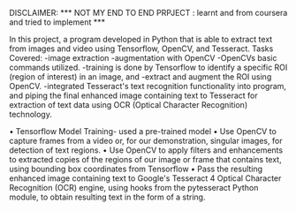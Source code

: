 DISCLAIMER: *** NOT MY END TO END PRPJECT : learnt and from coursera and tried to implement *** 

In this project, a program developed in Python that is able to extract text from images and video using Tensorflow, OpenCV, and Tesseract. 
Tasks Covered:
-image extraction
-augmentation with OpenCV
-OpenCVs basic commands utilized. 
-training is done by Tensorflow to identify a specific ROI (region of interest) in an image, and 
-extract and augment the ROI using OpenCV. 
-integrated Tesseract's text recognition functionality into program, and piping the final enhanced image containing text to Tesseract for extraction of text data using OCR (Optical Character Recognition) technology.

•	Tensorflow Model Training- used a pre-trained model
•	Use OpenCV to capture frames from a video or, for our demonstration, singular images, for detection of text regions. 
•	Use OpenCV to apply filters and enhancements to extracted copies of the regions of our image or frame that contains text, using bounding box coordinates from Tensorflow
•	Pass the resulting enhanced image containing text to Google's Tesseract 4 Optical Character Recognition (OCR) engine, using hooks from the pytesseract Python module, to obtain resulting text in the form of a string.

